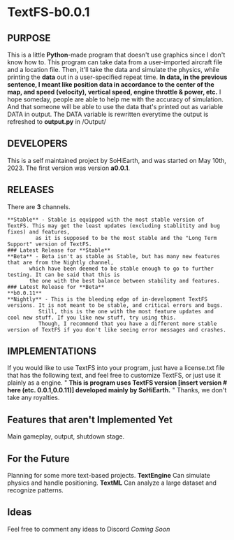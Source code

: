 # TextFS-b0.0.1
## PURPOSE
This is a little **Python**-made program that doesn't use graphics since I don't know how to.
This program can take data from a user-imported aircraft file and a location file.
Then, it'll take the data and simulate the physics, while printing the **data** out in a user-specified repeat time.
**In data, in the previous sentence, I meant like position data in accordance to the center of the map, and speed (velocity), vertical speed, engine throttle & power, etc.**
I hope someday, people are able to help me with the accuracy of simulation.
And that someone will be able to use the data that's printed out as variable DATA in output.
The DATA variable is rewritten everytime the output is refreshed to **output.py** in /Output/

## DEVELOPERS
This is a self maintained project by SoHiEarth, and was started on May 10th, 2023. The first version was version **a0.0.1**. 

## RELEASES
There are **3** channels.
```
**Stable** - Stable is equipped with the most stable version of TextFS. This may get the least updates (excluding stablitity and bug fixes) and features,
         as it is supposed to be the most stable and the "Long Term Support" version of TextFS.
### Latest Release for **Stable**
**Beta** - Beta isn't as stable as Stable, but has many new features that are from the Nightly channel,
       which have been deemed to be stable enough to go to further testing. It can be said that this is
       the one with the best balance between stability and features.
### Latest Release for **Beta**
**b0.0.11**
**Nightly** - This is the bleeding edge of in-development TextFS versions. It is not meant to be stable, and critical errors and bugs.
          Still, this is the one with the most feature updates and cool new stuff. If you like new stuff, try using this.
          Though, I recommend that you have a different more stable version of TextFS if you don't like seeing error messages and crashes.
```

## IMPLEMENTATIONS
If you would like to use TextFS into your program, just have a license.txt file that has the following text, and feel free to customize TextFS, or just use it plainly as a engine.
"
**This is program uses TextFS version [insert version # here (etc. 0.0.1,0.0.11)] developed mainly by SoHiEarth.**
"
Thanks, we don't take any royalties.

## Features that aren't Implemented **Yet**
Main gameplay, output, shutdown stage.

## For the Future
Planning for some more text-based projects.
**TextEngine** 
Can simulate physics and handle positioning.
**TextML**
Can analyze a large dataset and recognize patterns.

## Ideas
Feel free to comment any ideas to Discord *Coming Soon*